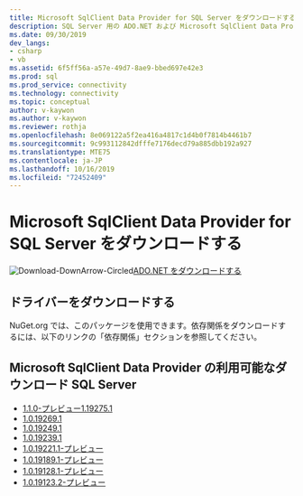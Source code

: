 ```yaml
---
title: Microsoft SqlClient Data Provider for SQL Server をダウンロードする
description: SQL Server 用の ADO.NET および Microsoft SqlClient Data Provider のダウンロードページ。
ms.date: 09/30/2019
dev_langs:
- csharp
- vb
ms.assetid: 6f5ff56a-a57e-49d7-8ae9-bbed697e42e3
ms.prod: sql
ms.prod_service: connectivity
ms.technology: connectivity
ms.topic: conceptual
author: v-kaywon
ms.author: v-kaywon
ms.reviewer: rothja
ms.openlocfilehash: 8e069122a5f2ea416a4817c1d4b0f7814b4461b7
ms.sourcegitcommit: 9c993112842dfffe7176decd79a885dbb192a927
ms.translationtype: MTE75
ms.contentlocale: ja-JP
ms.lasthandoff: 10/16/2019
ms.locfileid: "72452409"
---
```

# <a name="download-microsoft-sqlclient-data-provider-for-sql-server"></a>Microsoft SqlClient Data Provider for SQL Server をダウンロードする

![Download-DownArrow-Circled](../../ssdt/media/download.png)[ADO.NET をダウンロードする](../sql-connection-libraries.md#anchor-20-drivers-relational-access)

## <a name="downloading-the-driver"></a>ドライバーをダウンロードする
NuGet.org では、このパッケージを使用できます。依存関係をダウンロードするには、以下のリンクの「依存関係」セクションを参照してください。

## <a name="available-downloads-of-microsoft-sqlclient-data-provider-for-sql-server"></a>Microsoft SqlClient Data Provider の利用可能なダウンロード SQL Server
 * [1.1.0-プレビュー1.19275.1](https://www.nuget.org/packages/Microsoft.Data.SqlClient/1.1.0-preview1.19275.1)
 * [1.0.19269.1](https://www.nuget.org/packages/Microsoft.Data.SqlClient/1.0.19269.1)
 * [1.0.19249.1](https://www.nuget.org/packages/Microsoft.Data.SqlClient/1.0.19249.1)
 * [1.0.19239.1](https://www.nuget.org/packages/Microsoft.Data.SqlClient/1.0.19239.1)
 * [1.0.19221.1-プレビュー](https://www.nuget.org/packages/Microsoft.Data.SqlClient/1.0.19221.1-Preview)
 * [1.0.19189.1-プレビュー](https://www.nuget.org/packages/Microsoft.Data.SqlClient/1.0.19189.1-Preview)
 * [1.0.19128.1-プレビュー](https://www.nuget.org/packages/Microsoft.Data.SqlClient/1.0.19128.1-Preview) 
 * [1.0.19123.2-プレビュー](https://www.nuget.org/packages/Microsoft.Data.SqlClient/1.0.19123.2-Preview) 
